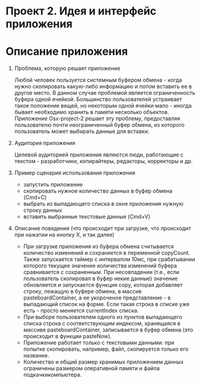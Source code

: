 Проект 2. Идея и интерфейс приложения
=============

Описание приложения
=

1. Проблема, которую решает приложение

    Любой человек пользуется системным буфером обмена - когда нужно скопировать какую-либо информацию
    и потом вставить ее в другое место. В данном случае проблемой является ограниченность буфера одной ячейкой.
    Большинство пользователей устраивает такое положение вещей, но некоторым одной ячейки мало - иногда бывает
    необходимо хранить в памяти несколько объектов. Приложение Osx-project-2 решает эту проблему, предоставляя
    пользователю почти неограниченный буфер обмена, из которого пользователь может выбирать данные для вставки.

2. Аудитория приложения

    Целевой аудиторией приложения являются люди, работающие с текстом - разработчики, копирайтеры,
    редакторы, корректоры и др.

3. Пример сценария использования приложения

	* запустить приложение
	* скопировать нужное количество данных в буфер обмена (Cmd+C) 
	* выбрать из выпадающего списка в окне приложения нужную строку данных
    * вставить выбранные текстовые данные (Cmd+V)

4. Описание поведения (что происходит при загрузке, что происходит при нажатии на кнопку Х, и так далее)
	* При загрузке приложения из буфера обмена считывается количество изменений и сохраняется в переменной copyCount.
        Также запускается таймер с интервалом 10мс, при срабатывании которого текущее значение количества изменений
        буфера сравнивается с сохраненным. При несовпадении (т.е., если пользователь скопировал в буфер некие данные)
        значение обновляется и запускается функция copy, которая добавляет строку, лежащую в буфере обмена, в массив
        pasteboardContainer, а ее укороченое представление - в выпадающий список на форме. Если такая строка в списке
        уже есть - просто меняется currentIndex списка.
    * При выборе пользователем одного из пунктов выпадающего списка строка с соответствующим индексом, хранящаяся
        в массиве pasteboardContainer, записывается в буфер обмена (это происходит в функции pasteNow).
    * Приложение работает только с текстовыми данными: при попытке скопировать, например, файл, скопируется только
        его название.
    * Количество и общий размер хранимых приложением данных ограничены размером оперативной памяти и файла подкачкикомпьютера.
    